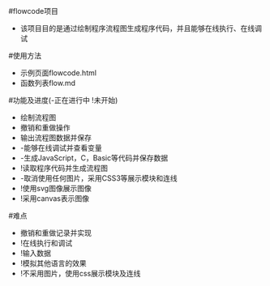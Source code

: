 #flowcode项目
  * 该项目目的是通过绘制程序流程图生成程序代码，并且能够在线执行、在线调试

#使用方法
  * 示例页面flowcode.html
  * 函数列表flow.md

#功能及进度(-正在进行中 !未开始)
  * 绘制流程图
  * 撤销和重做操作
  * 输出流程图数据并保存
  * -能够在线调试并查看变量
  * -生成JavaScript，C，Basic等代码并保存数据
  * !读取程序代码并生成流程图
  * -取消使用任何图片，采用CSS3等展示模块和连线
  * !使用svg图像展示图像
  * !采用canvas表示图像

#难点
  * 撤销和重做记录并实现
  * !在线执行和调试
  * !输入数据
  * !模拟其他语言的效果
  * !不采用图片，使用css展示模块及连线
 